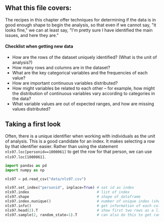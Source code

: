 ## What this file covers:

The recipes in this chapter offer techniques for determining if the data 
is in good enough shape to begin the analysis, so that even if we cannot say, 
"it looks fine," we can at least say, 
"I'm pretty sure I have identified the main issues, and here they are."

#### Checklist when getting new data
- How are the rows of the dataset uniquely identified? (What is the unit of analysis?)
- How many rows and columns are in the dataset?
- What are the key categorical variables and the frequencies of each value?
- How are important continuous variables distributed?
- How might variables be related to each other – for example, how might the distribution of continuous variables vary according to categories in the data?
- What variable values are out of expected ranges, and how are missing values distributed?

## Taking a first look

Often, there is a unique identifier when working with individuals as the unit of analysis. 
This is a good candidate for an index. It makes selecting a row by that identifier easier. 
Rather than using the statement `nls97.loc[personid==1000061]` to get the row for that 
person, we can use `nls97.loc[1000061]`.

```python
import pandas as pd
import numpy as np

nls97 = pd.read_csv("data/nls97.csv")

nls97.set_index("personid", inplace=True) # set id as index
nls97.index                               # list of index
nls97.shape                               # shape of dataframe
nls97.index.nunique()                     # number of unique index (should be the same as rows!)
nls97.info()                              # get information of each column (non-null count, dtype, etc)
nls97.head(2).T                           # show first two rows as a list (instead of column)
nls97.sample(2, random_state=1).T         # can also do this to get random sample in the table
```



